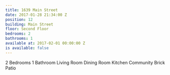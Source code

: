 ```yaml
---
title: 1639 Main Street
date: 2017-01-28 21:34:00 Z
position: 12
building: Main Street
floor: Second Floor
bedrooms: 2
bathrooms: 1
available at: 2017-02-01 00:00:00 Z
is available: false
---
```


2 Bedrooms
1 Bathroom
Living Room
Dining Room
Kitchen
Community Brick Patio
